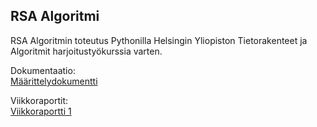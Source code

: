 ## RSA Algoritmi
RSA Algoritmin toteutus Pythonilla Helsingin Yliopiston Tietorakenteet ja Algoritmit harjoitustyökurssia varten.

Dokumentaatio:\
[Määrittelydokumentti](./dokumentaatio/Määrittelydokumentti.md)

Viikkoraportit:\
[Viikkoraportti 1](./dokumentaatio/Viikkoraportti1.md)
